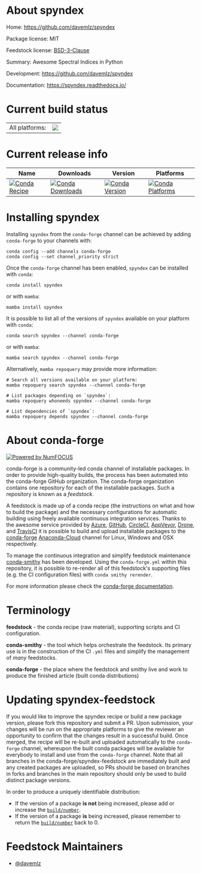 About spyndex
=============

Home: https://github.com/davemlz/spyndex

Package license: MIT

Feedstock license: [BSD-3-Clause](https://github.com/conda-forge/spyndex-feedstock/blob/main/LICENSE.txt)

Summary: Awesome Spectral Indices in Python

Development: https://github.com/davemlz/spyndex

Documentation: https://spyndex.readthedocs.io/

Current build status
====================


<table><tr><td>All platforms:</td>
    <td>
      <a href="https://dev.azure.com/conda-forge/feedstock-builds/_build/latest?definitionId=13964&branchName=main">
        <img src="https://dev.azure.com/conda-forge/feedstock-builds/_apis/build/status/spyndex-feedstock?branchName=main">
      </a>
    </td>
  </tr>
</table>

Current release info
====================

| Name | Downloads | Version | Platforms |
| --- | --- | --- | --- |
| [![Conda Recipe](https://img.shields.io/badge/recipe-spyndex-green.svg)](https://anaconda.org/conda-forge/spyndex) | [![Conda Downloads](https://img.shields.io/conda/dn/conda-forge/spyndex.svg)](https://anaconda.org/conda-forge/spyndex) | [![Conda Version](https://img.shields.io/conda/vn/conda-forge/spyndex.svg)](https://anaconda.org/conda-forge/spyndex) | [![Conda Platforms](https://img.shields.io/conda/pn/conda-forge/spyndex.svg)](https://anaconda.org/conda-forge/spyndex) |

Installing spyndex
==================

Installing `spyndex` from the `conda-forge` channel can be achieved by adding `conda-forge` to your channels with:

```
conda config --add channels conda-forge
conda config --set channel_priority strict
```

Once the `conda-forge` channel has been enabled, `spyndex` can be installed with `conda`:

```
conda install spyndex
```

or with `mamba`:

```
mamba install spyndex
```

It is possible to list all of the versions of `spyndex` available on your platform with `conda`:

```
conda search spyndex --channel conda-forge
```

or with `mamba`:

```
mamba search spyndex --channel conda-forge
```

Alternatively, `mamba repoquery` may provide more information:

```
# Search all versions available on your platform:
mamba repoquery search spyndex --channel conda-forge

# List packages depending on `spyndex`:
mamba repoquery whoneeds spyndex --channel conda-forge

# List dependencies of `spyndex`:
mamba repoquery depends spyndex --channel conda-forge
```


About conda-forge
=================

[![Powered by
NumFOCUS](https://img.shields.io/badge/powered%20by-NumFOCUS-orange.svg?style=flat&colorA=E1523D&colorB=007D8A)](https://numfocus.org)

conda-forge is a community-led conda channel of installable packages.
In order to provide high-quality builds, the process has been automated into the
conda-forge GitHub organization. The conda-forge organization contains one repository
for each of the installable packages. Such a repository is known as a *feedstock*.

A feedstock is made up of a conda recipe (the instructions on what and how to build
the package) and the necessary configurations for automatic building using freely
available continuous integration services. Thanks to the awesome service provided by
[Azure](https://azure.microsoft.com/en-us/services/devops/), [GitHub](https://github.com/),
[CircleCI](https://circleci.com/), [AppVeyor](https://www.appveyor.com/),
[Drone](https://cloud.drone.io/welcome), and [TravisCI](https://travis-ci.com/)
it is possible to build and upload installable packages to the
[conda-forge](https://anaconda.org/conda-forge) [Anaconda-Cloud](https://anaconda.org/)
channel for Linux, Windows and OSX respectively.

To manage the continuous integration and simplify feedstock maintenance
[conda-smithy](https://github.com/conda-forge/conda-smithy) has been developed.
Using the ``conda-forge.yml`` within this repository, it is possible to re-render all of
this feedstock's supporting files (e.g. the CI configuration files) with ``conda smithy rerender``.

For more information please check the [conda-forge documentation](https://conda-forge.org/docs/).

Terminology
===========

**feedstock** - the conda recipe (raw material), supporting scripts and CI configuration.

**conda-smithy** - the tool which helps orchestrate the feedstock.
                   Its primary use is in the construction of the CI ``.yml`` files
                   and simplify the management of *many* feedstocks.

**conda-forge** - the place where the feedstock and smithy live and work to
                  produce the finished article (built conda distributions)


Updating spyndex-feedstock
==========================

If you would like to improve the spyndex recipe or build a new
package version, please fork this repository and submit a PR. Upon submission,
your changes will be run on the appropriate platforms to give the reviewer an
opportunity to confirm that the changes result in a successful build. Once
merged, the recipe will be re-built and uploaded automatically to the
`conda-forge` channel, whereupon the built conda packages will be available for
everybody to install and use from the `conda-forge` channel.
Note that all branches in the conda-forge/spyndex-feedstock are
immediately built and any created packages are uploaded, so PRs should be based
on branches in forks and branches in the main repository should only be used to
build distinct package versions.

In order to produce a uniquely identifiable distribution:
 * If the version of a package **is not** being increased, please add or increase
   the [``build/number``](https://docs.conda.io/projects/conda-build/en/latest/resources/define-metadata.html#build-number-and-string).
 * If the version of a package **is** being increased, please remember to return
   the [``build/number``](https://docs.conda.io/projects/conda-build/en/latest/resources/define-metadata.html#build-number-and-string)
   back to 0.

Feedstock Maintainers
=====================

* [@davemlz](https://github.com/davemlz/)

